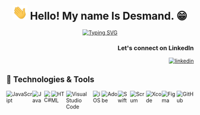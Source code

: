 <h1 align="center"><img src="./media/waving-hand.gif" width="40"> Hello! My name Is Desmand. 😁 </h1>

<div align="center">
<a href="https://git.io/typing-svg"><img src="https://readme-typing-svg.demolab.com?font=Fira+Code&pause=2000&color=0BF72C&width=435&lines=Multi-Talented+Creative+Technologist" alt="Typing SVG" /></a>
</div>

<div align="right">
<h3>Let's connect on LinkedIn</h3>
<a href="https://www.linkedin.com/in/desmandking/">
  <img alt="linkedin" title="Linkedin Profile" src="https://img.shields.io/badge/linkedin-%230077B5.svg?&style=for-the-badge&logo=linkedin&logoColor=white"/></a>
</div>
  
  <h2>🔨 Technologies & Tools</h2>
  
 <div style="display:flex; flex-direction:row;">
  <img alt="JavaScript" src="https://img.shields.io/badge/JavaScript-F7DF1E.svg?style=for-the-badge&logo=javascript&logoColor=black">
  <img alt="Java" src="https://img.shields.io/badge/Java-007396.svg?style=for-the-badge&logo=java&logoColor=white">
  <img alt="C#" src="https://img.shields.io/badge/C%23-239120.svg?style=for-the-badge&logo=c-sharp&logoColor=white">
  <img alt="HTML" src="https://img.shields.io/badge/HTML-E34F26.svg?style=for-the-badge&logo=html5&logoColor=white">
  <img alt="Visual Studio Code" src="https://img.shields.io/badge/Visual%20Studio%20Code-0078d7.svg?style=for-the-badge&logo=visual-studio-code&logoColor=white">
  <img alt="iOS" src="https://img.shields.io/badge/-ios-black?style=for-the-badge&logo=ios">
  <img alt="Adobe" src="https://img.shields.io/badge/Adobe-FF0000.svg?style=for-the-badge&logo=adobe&logoColor=white">
  <img alt="Swift" src="https://img.shields.io/badge/-swift-orange?style=for-the-badge&logo=swift">
  <img alt="Scrum" src="https://img.shields.io/badge/-scrum-green?style=for-the-badge">
  <img alt="Xcode" src="https://img.shields.io/badge/-xcode-purple?style=for-the-badge&logo=Xcode">
  <img alt="Figma" src="https://img.shields.io/badge/-figma-yellow?style=for-the-badge&logo=figma">
  <img alt="GitHub" src="https://img.shields.io/badge/-GitHub-black?style=for-the-badge&logo=GitHub">
</div>
<!--
**DesmandD3/desmandd3** is a ✨ _special_ ✨ repository because its `README.md` (this file) appears on your GitHub profile.

Here are some ideas to get you started:

- 🔭 I’m currently working on ...
- 🌱 I’m currently learning ...
- 👯 I’m looking to collaborate on ...
- 🤔 I’m looking for help with ...
- 💬 Ask me about ...
- 📫 How to reach me: ...
- 😄 Pronouns: ...
- ⚡ Fun fact: ...
-->
